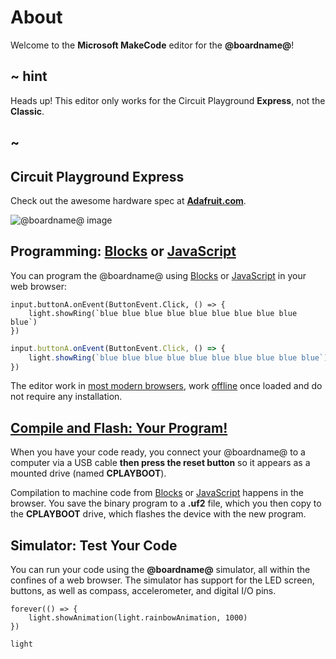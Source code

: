 # About

Welcome to the **Microsoft MakeCode** editor for the **@boardname@**!

## ~ hint

Heads up! This editor only works for the Circuit Playground **Express**, not the **Classic**.

## ~

## Circuit Playground Express

Check out the awesome hardware spec at **[Adafruit.com](https://www.adafruit.com/product/3333)**.

![@boardname@ image](https://cdn-shop.adafruit.com/970x728/3333-04.jpg)

## Programming: [Blocks](/blocks) or [JavaScript](/javascript)

You can program the @boardname@ using [Blocks](/blocks) or [JavaScript](/javascript) in your web browser:

```block
input.buttonA.onEvent(ButtonEvent.Click, () => {
    light.showRing(`blue blue blue blue blue blue blue blue blue blue`)
})
```
```typescript
input.buttonA.onEvent(ButtonEvent.Click, () => {
    light.showRing(`blue blue blue blue blue blue blue blue blue blue`)
})
```

The editor work in [most modern browsers](/browsers), work [offline](/offline) once loaded and do not require any installation. 

## [Compile and Flash: Your Program!](/device/usb)

When you have your code ready, you connect your @boardname@ to a computer via a USB cable 
**then press the reset button** so it appears as a mounted drive (named **CPLAYBOOT**). 

Compilation to machine code from [Blocks](/blocks) or [JavaScript](/javascript) happens in the browser. You save the binary 
program to a **.uf2** file, which you then copy to the **CPLAYBOOT** drive, which flashes the device with the new program.

## Simulator: Test Your Code

You can run your code using the **@boardname@** simulator, all within the confines of a web browser. 
The simulator has support for the LED screen, buttons, as well as compass, accelerometer, and digital I/O pins.

```sim
forever(() => {
    light.showAnimation(light.rainbowAnimation, 1000)
})
```

```package
light
```
